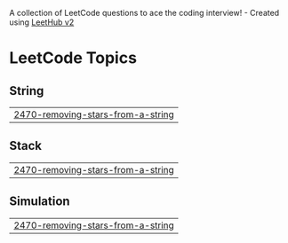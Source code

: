 A collection of LeetCode questions to ace the coding interview! - Created using [LeetHub v2](https://github.com/arunbhardwaj/LeetHub-2.0)
<!---LeetCode Topics Start-->
# LeetCode Topics
## String
|  |
| ------- |
| [2470-removing-stars-from-a-string](https://github.com/santoshhhhhhhhh/Leetcode/tree/master/2470-removing-stars-from-a-string) |
## Stack
|  |
| ------- |
| [2470-removing-stars-from-a-string](https://github.com/santoshhhhhhhhh/Leetcode/tree/master/2470-removing-stars-from-a-string) |
## Simulation
|  |
| ------- |
| [2470-removing-stars-from-a-string](https://github.com/santoshhhhhhhhh/Leetcode/tree/master/2470-removing-stars-from-a-string) |
<!---LeetCode Topics End-->